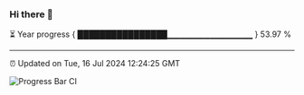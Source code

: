 ### Hi there 👋

⏳ Year progress { ████████████████▁▁▁▁▁▁▁▁▁▁▁▁▁▁ } 53.97 %

---

⏰ Updated on Tue, 16 Jul 2024 12:24:25 GMT

![Progress Bar CI](https://github.com/liununu/liununu/workflows/Progress%20Bar%20CI/badge.svg)
